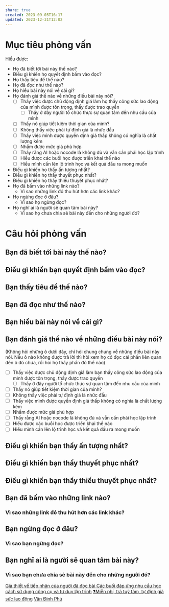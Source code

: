```yaml
---
share: true
created: 2023-09-05T16:17
updated: 2023-12-31T12:02
---
```


# Mục tiêu phỏng vấn
Hiểu được:
- Họ đã biết tới bài này thế nào?
- Điều gì khiến họ quyết định bấm vào đọc?
- Họ thấy tiêu đề thế nào?
- Họ đã đọc như thế nào?
- Họ hiểu bài này nói về cái gì?
- Họ đánh giá thế nào về những điều bài này nói?
	- [ ] Thấy việc được chủ động định giá làm họ thấy công sức lao động của mình được tôn trọng, thấy được trao quyền
		- [ ] Thấy ở đây người tổ chức thực sự quan tâm đến nhu cầu của mình
	- [ ] Thấy nó giúp tiết kiệm thời gian của mình?
	- [ ] Không thấy việc phải tự định giá là nhức đầu
	- [ ] Thấy việc mình được quyền định giá thấp không có nghĩa là chất lượng kém
	- [ ] Nhắm được mức giá phù hợp
	- [ ] Thấy rằng AI hoặc nocode là không đủ và vẫn cần phải học lập trình
	- [ ] Hiểu được các buổi học được triển khai thế nào
	- [ ] Hiểu mình cần lên lộ trình học và kết quả đầu ra mong muốn
- Điều gì khiến họ thấy ấn tượng nhất? 
- Điều gì khiến họ thấy thuyết phục nhất? 
- Điều gì khiến họ thấy thiếu thuyết phục nhất? 
- Họ đã bấm vào những link nào?
	- Vì sao những link đó thu hút hơn các link khác?
- Họ ngừng đọc ở đâu?
	- Vì sao họ ngừng đọc?
- Họ nghĩ ai là người sẽ quan tâm bài này?
	- Vì sao họ chưa chia sẻ bài này đến cho những người đó?


# Câu hỏi phỏng vấn
## Bạn đã biết tới bài này thế nào?
## Điều gì khiến bạn quyết định bấm vào đọc?
## Bạn thấy tiêu đề thế nào?
## Bạn đã đọc như thế nào?
## Bạn hiểu bài này nói về cái gì?
## Bạn đánh giá thế nào về những điều bài này nói?
(Không hỏi những ô dưới đây, chỉ hỏi chung chung về những điều bài này nói. Nếu ô nào không được trả lời thì hỏi xem họ có đọc cái phần liên quan đến ô đó chưa, rồi hỏi họ thấy phần đó thế nào)
- [ ] Thấy việc được chủ động định giá làm bạn thấy công sức lao động của mình được tôn trọng, thấy được trao quyền
	- [ ] Thấy ở đây người tổ chức thực sự quan tâm đến nhu cầu của mình
- [ ] Thấy nó giúp tiết kiệm thời gian của mình?
- [ ] Không thấy việc phải tự định giá là nhức đầu
- [ ] Thấy việc mình được quyền định giá thấp không có nghĩa là chất lượng kém
- [ ] Nhắm được mức giá phù hợp
- [ ] Thấy rằng AI hoặc nocode là không đủ và vẫn cần phải học lập trình
- [ ] Hiểu được các buổi học được triển khai thế nào
- [ ] Hiểu mình cần lên lộ trình học và kết quả đầu ra mong muốn
## Điều gì khiến bạn thấy ấn tượng nhất? 
## Điều gì khiến bạn thấy thuyết phục nhất? 
## Điều gì khiến bạn thấy thiếu thuyết phục nhất? 
## Bạn đã bấm vào những link nào?
### Vì sao những link đó thu hút hơn các link khác?
## Bạn ngừng đọc ở đâu?
### Vì sao bạn ngừng đọc?
## Bạn nghĩ ai là người sẽ quan tâm bài này?
### Vì sao bạn chưa chia sẻ bài này đến cho những người đó?

[Giả thiết về tiếp nhận của người đã đọc bài Các buổi đáp ứng nhu cầu học cách sử dụng công cụ và tư duy lập trình](../../../2%20Gi%E1%BA%A3%20thuy%E1%BA%BFt/Gi%E1%BA%A3%20thi%E1%BA%BFt%20v%E1%BB%81%20ti%E1%BA%BFp%20nh%E1%BA%ADn%20c%E1%BB%A7a%20ng%C6%B0%E1%BB%9Di%20%C4%91%C3%A3%20%C4%91%E1%BB%8Dc%20b%C3%A0i%20C%C3%A1c%20bu%E1%BB%95i%20%C4%91%C3%A1p%20%E1%BB%A9ng%20nhu%20c%E1%BA%A7u%20h%E1%BB%8Dc%20c%C3%A1ch%20s%E1%BB%AD%20d%E1%BB%A5ng%20c%C3%B4ng%20c%E1%BB%A5%20v%C3%A0%20t%C6%B0%20duy%20l%E1%BA%ADp%20tr%C3%ACnh.md)
[❓Miễn phí, trả tuỳ tâm, tự định giá sức lao động](../../../../../%E2%9A%A1Hi%E1%BB%83u%20bi%E1%BA%BFt%20s%C3%A2u/Kinh%20t%E1%BA%BF%20h%E1%BB%8Dc%20v%C3%A0%20ch%E1%BB%A7%20ngh%C4%A9a%20t%C3%A2n%20t%E1%BB%B1%20do.%20T%C3%A2m%20l%C3%BD%20h%E1%BB%8Dc%20qu%E1%BA%A3n%20l%C3%BD%20v%C3%A0%20lao%20%C4%91%E1%BB%99ng/Kinh%20t%E1%BA%BF%20h%E1%BB%8Dc,%20ch%E1%BB%A7%20ngh%C4%A9a%20t%C3%A2n%20t%E1%BB%B1%20do/Gi%C3%A1%20tr%E1%BB%8B,%20gi%C3%A1%20c%E1%BA%A3/%E2%9D%93Mi%E1%BB%85n%20ph%C3%AD,%20tr%E1%BA%A3%20tu%E1%BB%B3%20t%C3%A2m,%20t%E1%BB%B1%20%C4%91%E1%BB%8Bnh%20gi%C3%A1%20s%E1%BB%A9c%20lao%20%C4%91%E1%BB%99ng.md)
[Văn Đinh Phú](V%C4%83n%20%C4%90inh%20Ph%C3%BA.md)


